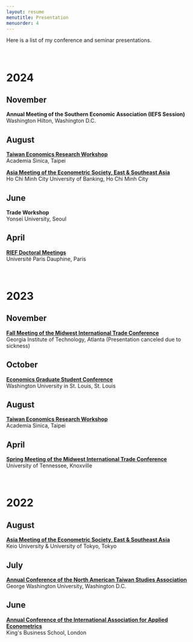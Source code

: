 ```yaml
---
layout: resume
menutitle: Presentation
menuorder: 4
---
```


Here is a list of my conference and seminar presentations. <br> <br> <br>

# 2024

## November
**Annual Meeting of the Southern Economic Association (IEFS Session)**\
Washington Hilton, Washington D.C.

## August
<a href="https://www.econ.sinica.edu.tw/summer2024" target="_blank">**Taiwan Economics Research Workshop**</a>\
Academia Sinica, Taipei <be> <br>

<a href="https://www.econometricsociety.org/regional-activities/schedule/2024/08/02/2024-AMES-in-ESE-Asia-Ho-Chi-Minh-City-Vietnam" target="_blank">**Asia Meeting of the Econometric Society, East & Southeast Asia**</a>\
Ho Chi Minh City University of Banking, Ho Chi Minh City

## June
**Trade Workshop**\
Yonsei University, Seoul

## April
<a href="https://sites.google.com/site/riefnetwork/home" target="_blank">**RIEF Doctoral Meetings**</a>\
Université Paris Dauphine, Paris <br> <br> <br>

# 2023

## November
<a href="https://econ.gatech.edu/midwest-economics-conference" target="_blank">**Fall Meeting of the Midwest International Trade Conference**</a>\
Georgia Institute of Technology, Atlanta  (Presentation canceled due to sickness)

## October
<a href="https://sites.wustl.edu/egsc/" target="_blank">**Economics Graduate Student Conference**</a>\
Washington University in St. Louis, St. Louis

## August
<a href="https://www.econ.sinica.edu.tw/summer2023" target="_blank">**Taiwan Economics Research Workshop**</a>\
Academia Sinica, Taipei

## April
<a href="https://haslam.utk.edu/midwest-economics-conference/" target="_blank">**Spring Meeting of the Midwest International Trade Conference**</a>\
University of Tennessee, Knoxville <br> <br> <br>

# 2022

## August
<a href="https://ies.keio.ac.jp/ames2022/" target="_blank">**Asia Meeting of the Econometric Society, East & Southeast Asia**</a>\
Keio University & University of Tokyo, Tokyo

## July
<a href="https://www.na-tsa.org/" target="_blank">**Annual Conference of the North American Taiwan Studies Association**</a>\
George Washington University, Washington D.C.

## June
<a href="https://iaae2022.org/" target="_blank">**Annual Conference of the International Association for Applied Econometrics**</a>\
King's Business School, London

